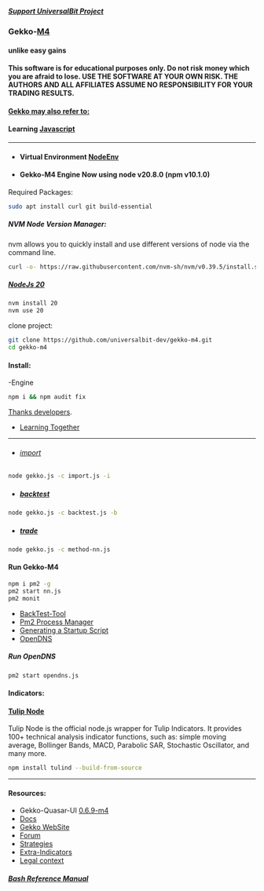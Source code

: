 ##### [Support UniversalBit Project](https://github.com/universalbit-dev/universalbit-dev/tree/main/support)

### Gekko-[M4](http://www.wikisky.org/starview?object_type=4&object_id=3)
#### unlike easy gains
#### This software is for educational purposes only. Do not risk money which you are afraid to lose. USE THE SOFTWARE AT YOUR OWN RISK. THE AUTHORS AND ALL AFFILIATES ASSUME NO RESPONSIBILITY FOR YOUR TRADING RESULTS.
#### [Gekko may also refer to:](https://en.wikipedia.org/wiki/Gekko_(disambiguation))
#### Learning [Javascript](https://github.com/universalbit-dev/gekko-m4/tree/master/docs/learning/javascript)

---

* #### Virtual Environment [NodeEnv](https://github.com/universalbit-dev/gekko-m4/tree/master/docs/nodenv)
* #### Gekko-M4 Engine Now using node v20.8.0 (npm v10.1.0)

Required Packages:
```bash
sudo apt install curl git build-essential
```
##### NVM Node Version Manager:
nvm allows you to quickly install and use different versions of node via the command line.
```bash
curl -o- https://raw.githubusercontent.com/nvm-sh/nvm/v0.39.5/install.sh | bash
```

##### [NodeJs 20](https://nodejs.org/en/blog/release/v20.0.0)

```bash
nvm install 20
nvm use 20
```

clone project:
```bash
git clone https://github.com/universalbit-dev/gekko-m4.git
cd gekko-m4
```
#### Install:
-Engine
```bash
npm i && npm audit fix
```
[Thanks developers](https://github.com/askmike/gekko/graphs/contributors).

* [Learning Together](https://github.com/universalbit-dev/gekko-m4/tree/master/docs)
---
 
* ###### [import](https://github.com/universalbit-dev/gekko-m4/blob/master/docs/importer/import.md)
```bash
node gekko.js -c import.js -i
```
 
* ##### [backtest](https://github.com/universalbit-dev/gekko-m4/blob/master/docs/backtest/backtest.md)
```bash
node gekko.js -c backtest.js -b
```
 
* ##### [trade](https://github.com/universalbit-dev/gekko-m4/blob/master/docs/trader/trade.md)
```bash
node gekko.js -c method-nn.js
```

#### Run Gekko-M4

```bash
npm i pm2 -g
pm2 start nn.js
pm2 monit 
```
* [BackTest-Tool](https://github.com/universalbit-dev/gekko-m4/blob/master/docs/backtest/backtest-tool.md)
* [Pm2 Process Manager](https://pm2.keymetrics.io/docs/usage/quick-start/)
* [Generating a Startup Script](https://pm2.keymetrics.io/docs/usage/startup/)
* [OpenDNS](https://www.opendns.com/)


##### Run OpenDNS 
```bash
pm2 start opendns.js
```

#### Indicators:
#### [Tulip Node](https://www.npmjs.com/package/tulind)
Tulip Node is the official node.js wrapper for Tulip Indicators. It provides 100+ technical analysis indicator functions, such as: simple moving average, Bollinger Bands, MACD, Parabolic SAR, Stochastic Oscillator, and many more.

```bash
npm install tulind --build-from-source
```

---
#### Resources:
* Gekko-Quasar-UI [0.6.9-m4](https://github.com/universalbit-dev/gekko-quasar-ui)
* [Docs](https://github.com/universalbit-dev/gekko-m4/tree/master/docs)
* [Gekko WebSite](https://gekko.wizb.it/docs/installation/installing_gekko.html)
* [Forum](https://forum.gekko.wizb.it/)
* [Strategies](https://github.com/xFFFFF/Gekko-Strategies)
* [Extra-Indicators](https://github.com/Gab0/gekko-extra-indicators)
* [Legal context](https://www.europarl.europa.eu/cmsdata/150761/TAX3%20Study%20on%20cryptocurrencies%20and%20blockchain.pdf)

##### [Bash Reference Manual](https://www.gnu.org/software/bash/manual/html_node/index.html)

